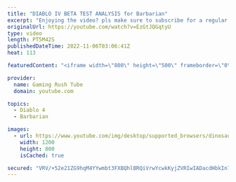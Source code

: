 ```yaml
---
title: "DIABLO IV BETA TEST ANALYSIS for Barbarian"
excerpt: "Enjoying the video? pls make sure to subscribe for a regular dose of top PC games videos! Subscribe to Gaming Rush Tube: ..."
originalUrl: https://youtube.com/watch?v=EzGtJQGqtyU
type: video
length: PT5M42S
publishedDateTime: 2022-11-06T03:06:41Z
heat: 113

featuredContent: "<iframe width=\"800\" height=\"500\" frameborder=\"0\" src=\"https://www.youtube.com/embed/EzGtJQGqtyU\" allow=\"accelerometer; autoplay; encrypted-media; gyroscope; picture-in-picture\" allowfullscreen></iframe>"

provider:
  name: Gaming Rush Tube
  domain: youtube.com

topics:
  - Diablo 4
  - Barbarian

images:
  - url: https://www.youtube.com/img/desktop/supported_browsers/dinosaur.png
    width: 1200
    height: 800
    isCached: true

secured: "VRV/+52e21ZG9hqM4YYwmbt3FXBQhlBRQiVrwYcwkKyjZVRIwIADacdHbkIn7kw/Wo2PGNaLr9eA641BCtk1Gmy3DlCOxYrJVw3gtBBD66dQdVW0OXDMuzAKDdOF2orqHQgyVcnf76tciqoTvbz1wRZ4RZQSBYnBvaWkBfbf8xnBetgEGqi1pIHJwpuLxM43RO3yNPluPFEtfovA4jLwpYb5dwgDDgW1NJTqwbvjNUYXlthuNbK+lmhhdyo7i4u6zr0ur6JFR8/cJenK5mWYHqLkalgUlUhk7QCQkux7VlxNhnS8YMn2xJEycBLBDIaWInKWW9YwinCN8h2uqy9DvQiCPdI/30ANAxQXYDTE5Z5vLzBo0gpaksVz+/RbbKMMDBP2NqT5czW4nlHU9r/ycRFHCao1ccKmL0OJorTkxDc=;YAtAWO7LhN7os9GPkj5Eiw=="
---
```


